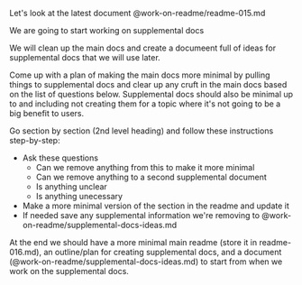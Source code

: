 Let's look at the latest document @work-on-readme/readme-015.md

We are going to start working on supplemental docs

We will clean up the main docs and create a documeent full of ideas for supplemental docs that we will use later.

Come up with a plan of making the main docs more minimal by pulling things to supplemental docs and clear up any cruft in the main docs based on the list of questions below. Supplemental docs should also be minimal up to and including not creating them for a topic where it's not going to be a big benefit to users.

Go section by section (2nd level heading) and follow these instructions step-by-step:

- Ask these questions
  - Can we remove anything from this to make it more minimal
  - Can we remove anything to a second supplemental document
  - Is anything unclear
  - Is anything unecessary
- Make a more minimal version of the section in the readme and update it
- If needed save any supplemental information we're removing to @work-on-readme/supplemental-docs-ideas.md

At the end we should have a more minimal main readme (store it in readme-016.md), an outline/plan for creating supplemental docs, and a document (@work-on-readme/supplemental-docs-ideas.md) to start from when we work on the supplemental docs.
